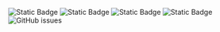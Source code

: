 ![Static Badge](https://img.shields.io/badge/blacklists-60-000000) ![Static Badge](https://img.shields.io/badge/blacklisted-2693947-cc0000) ![Static Badge](https://img.shields.io/badge/whitelisted-2242-00CC00) ![Static Badge](https://img.shields.io/badge/streaming_blacklist-28106-000000) ![GitHub issues](https://img.shields.io/github/issues/fabriziosalmi/blacklists)
